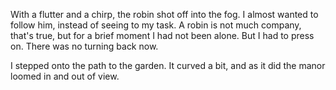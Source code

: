 With a flutter and a chirp, the robin shot off into the fog. I almost wanted to follow him, instead of seeing to my task. A robin is not much company, that's true, but for a brief moment I had not been alone. But I had to press on. There was no turning back now.

I stepped onto the path to the garden. It curved a bit, and as it did the manor loomed in and out of view. 